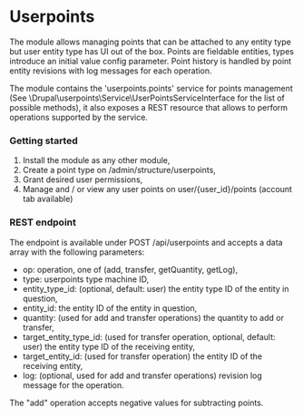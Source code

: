 Userpoints
==========

The module allows managing points that can be attached to any entity type but
user entity type has UI out of the box. Points are fieldable entities, types
introduce an initial value config parameter. Point history is handled by
point entity revisions with log messages for each operation. 

The module contains the 'userpoints.points' service for points management
(See \Drupal\userpoints\Service\UserPointsServiceInterface for the list of
possible methods), it also exposes a REST resource that allows to perform
operations supported by the service.

### Getting started

1. Install the module as any other module,
2. Create a point type on /admin/structure/userpoints,
3. Grant desired user permissions,
4. Manage and / or view any user points on user/{user_id}/points (account tab available)

### REST endpoint

The endpoint is available under POST /api/userpoints and accepts a data array
with the following parameters:

* op: operation, one of (add, transfer, getQuantity, getLog),
* type: userpoints type machine ID,
* entity_type_id: (optional, default: user) the entity type ID of the entity in question,
* entity_id: the entity ID of the entity in question,
* quantity: (used for add and transfer operations) the quantity to add or transfer,
* target_entity_type_id: (used for transfer operation, optional, default: user) the entity type ID of the receiving entity,
* target_entity_id: (used for transfer operation) the entity ID of the receiving entity,
* log: (optional, used for add and transfer operations) revision log message for the operation.

The "add" operation accepts negative values for subtracting points.
